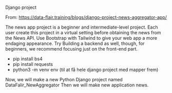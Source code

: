 <p>Django project</p>

From: https://data-flair.training/blogs/django-project-news-aggregator-app/

<p>The news app project is a beginner and intermediate-level project. Each user create this project in a virtual setting before obtaining the news from the News API. Use Bootstrap with Tailwind to give your web app a more endaging appearance. Try Building a backend as well, though, for beginners, we recommend focusing just on the front-end part.</p>

- pip install bs4
- pip install requests
- python3 -m venv env (til at få hele django project med mapper frem)

Now, we will make a new Python Django project named DataFalir_NewAggregator
Then we will make new application news.
